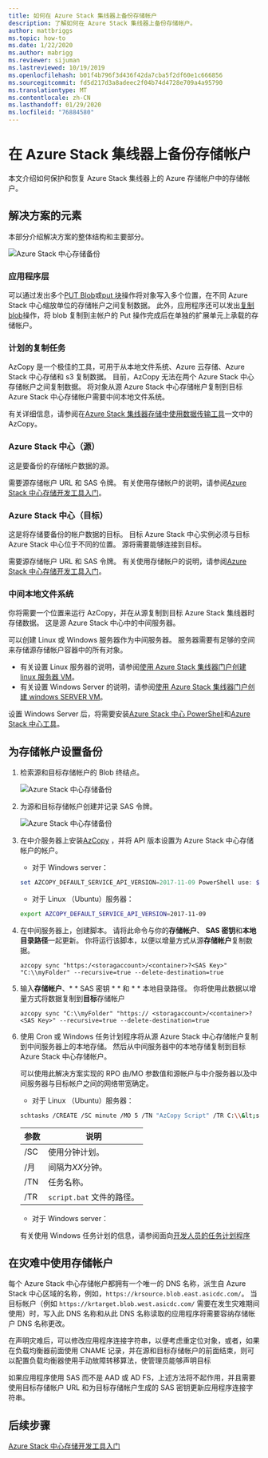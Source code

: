 ```yaml
---
title: 如何在 Azure Stack 集线器上备份存储帐户
description: 了解如何在 Azure Stack 集线器上备份存储帐户。
author: mattbriggs
ms.topic: how-to
ms.date: 1/22/2020
ms.author: mabrigg
ms.reviewer: sijuman
ms.lastreviewed: 10/19/2019
ms.openlocfilehash: b01f4b796f3d436f42da7cba5f2df60e1c666856
ms.sourcegitcommit: fd5d217d3a8adeec2f04b74d4728e709a4a95790
ms.translationtype: MT
ms.contentlocale: zh-CN
ms.lasthandoff: 01/29/2020
ms.locfileid: "76884580"
---
```

# <a name="back-up-your-storage-accounts-on-azure-stack-hub"></a>在 Azure Stack 集线器上备份存储帐户

本文介绍如何保护和恢复 Azure Stack 集线器上的 Azure 存储帐户中的存储帐户。

## <a name="elements-of-the-solution"></a>解决方案的元素

本部分介绍解决方案的整体结构和主要部分。

![Azure Stack 中心存储备份](./media/azure-stack-network-howto-backup-storage/azure-stack-storage-backup.png)

### <a name="application-layer"></a>应用程序层

可以通过发出多个[PUT Blob](https://docs.microsoft.com/rest/api/storageservices/put-blob)或[put 块](https://docs.microsoft.com/rest/api/storageservices/put-block)操作将对象写入多个位置，在不同 Azure Stack 中心缩放单位的存储帐户之间复制数据。 此外，应用程序还可以发出[复制 blob](https://docs.microsoft.com/rest/api/storageservices/copy-blob)操作，将 blob 复制到主帐户的 Put 操作完成后在单独的扩展单元上承载的存储帐户。

### <a name="scheduled-copy-task"></a>计划的复制任务

AzCopy 是一个极佳的工具，可用于从本地文件系统、Azure 云存储、Azure Stack 中心存储和 s3 复制数据。 目前，AzCopy 无法在两个 Azure Stack 中心存储帐户之间复制数据。 将对象从源 Azure Stack 中心存储帐户复制到目标 Azure Stack 中心存储帐户需要中间本地文件系统。

有关详细信息，请参阅在[Azure Stack 集线器存储中使用数据传输工具](https://docs.microsoft.com/azure-stack/user/azure-stack-storage-transfer?view=azs-1908#azcopy)一文中的 AzCopy。

### <a name="azure-stack-hub-source"></a>Azure Stack 中心（源）

这是要备份的存储帐户数据的源。

需要源存储帐户 URL 和 SAS 令牌。 有关使用存储帐户的说明，请参阅[Azure Stack 中心存储开发工具入门](azure-stack-storage-dev.md)。

### <a name="azure-stack-hub-target"></a>Azure Stack 中心（目标）

这是将存储要备份的帐户数据的目标。 目标 Azure Stack 中心实例必须与目标 Azure Stack 中心位于不同的位置。 源将需要能够连接到目标。

需要源存储帐户 URL 和 SAS 令牌。 有关使用存储帐户的说明，请参阅[Azure Stack 中心存储开发工具入门](azure-stack-storage-dev.md)。

### <a name="intermediary-local-filesystem"></a>中间本地文件系统

你将需要一个位置来运行 AzCopy，并在从源复制到目标 Azure Stack 集线器时存储数据。 这是源 Azure Stack 中心中的中间服务器。

可以创建 Linux 或 Windows 服务器作为中间服务器。 服务器需要有足够的空间来存储源存储帐户容器中的所有对象。
- 有关设置 Linux 服务器的说明，请参阅[使用 Azure Stack 集线器门户创建 linux 服务器 VM](azure-stack-quick-linux-portal.md)。  
- 有关设置 Windows Server 的说明，请参阅[使用 Azure Stack 集线器门户创建 windows SERVER VM](azure-stack-quick-windows-portal.md)。  

设置 Windows Server 后，将需要安装[Azure Stack 中心 PowerShell](https://docs.microsoft.com/azure-stack/operator/azure-stack-powershell-install?toc=https%3A%2F%2Fdocs.microsoft.com%2FFazure-stack%2Fuser%2FTOC.json&bc=https%3A%2F%2Fdocs.microsoft.com%2FFazure-stack%2Fbreadcrumb%2Ftoc.json)和[Azure Stack 中心工具](https://docs.microsoft.com/azure-stack/operator/azure-stack-powershell-download?toc=https%3A%2F%2Fdocs.microsoft.com%2FFazure-stack%2Fuser%2FTOC.json&bc=https%3A%2F%2Fdocs.microsoft.com%2FFazure-stack%2Fbreadcrumb%2Ftoc.json)。

## <a name="set-up-backup-for-storage-accounts"></a>为存储帐户设置备份

1. 检索源和目标存储帐户的 Blob 终结点。

    ![Azure Stack 中心存储备份](./media/azure-stack-network-howto-backup-storage/back-up-step1.png)

2. 为源和目标存储帐户创建并记录 SAS 令牌。

    ![Azure Stack 中心存储备份](./media/azure-stack-network-howto-backup-storage/back-up-step2.png)

3. 在中介服务器上安装[AzCopy](https://github.com/Azure/azure-storage-azcopy) ，并将 API 版本设置为 Azure Stack 中心存储帐户的帐户。

    - 对于 Windows server：

    ```PowerShell  
    set AZCOPY_DEFAULT_SERVICE_API_VERSION=2017-11-09 PowerShell use: $env:AZCOPY_DEFAULT_SERVICE_API_VERSION="2017-11-09"
    ```

    - 对于 Linux （Ubuntu）服务器：

    ```bash  
    export AZCOPY_DEFAULT_SERVICE_API_VERSION=2017-11-09
    ```

4. 在中间服务器上，创建脚本。 请将此命令与你的**存储帐户**、 **SAS 密钥**和**本地目录路径**一起更新。 你将运行该脚本，以便以增量方式从源**存储帐户**复制数据。

    ```
    azcopy sync "https:/<storagaccount>/<container>?<SAS Key>" "C:\\myFolder" --recursive=true --delete-destination=true
    ```

5.  输入**存储帐户**、* * SAS 密钥 * * 和 * * 本地目录路径。  你将使用此数据以增量方式将数据复制到**目标**存储帐户
    
    ```
    azcopy sync "C:\\myFolder" "https:// <storagaccount>/<container>?<SAS Key>" --recursive=true --delete-destination=true
    ```

6.  使用 Cron 或 Windows 任务计划程序将从源 Azure Stack 中心存储帐户复制到中间服务器上的本地存储。 然后从中间服务器中的本地存储复制到目标 Azure Stack 中心存储帐户。

    可以使用此解决方案实现的 RPO 由/MO 参数值和源帐户与中介服务器以及中间服务器与目标帐户之间的网络带宽确定。

    - 对于 Linux （Ubuntu）服务器：

    ```bash  
    schtasks /CREATE /SC minute /MO 5 /TN "AzCopy Script" /TR C:\\&lt;script name>.bat
    ```

    | 参数 | 说明 | 
    | ---- | ---- |
    | /SC | 使用分钟计划。 |
    | /月 | 间隔为*XX*分钟。 |
    | /TN | 任务名称。 |
    | /TR | `script.bat` 文件的路径。 |


    - 对于 Windows server：

    有关使用 Windows 任务计划的信息，请参阅面向[开发人员的任务计划程序](https://docs.microsoft.com/windows/win32/taskschd/task-scheduler-start-page)
    

## <a name="use-your-storage-account-in-a-disaster"></a>在灾难中使用存储帐户

每个 Azure Stack 中心存储帐户都拥有一个唯一的 DNS 名称，派生自 Azure Stack 中心区域的名称，例如，`https://krsource.blob.east.asicdc.com/`。 当目标帐户（例如 `https://krtarget.blob.west.asicdc.com/` 需要在发生灾难期间使用）时，写入此 DNS 名称和从此 DNS 名称读取的应用程序将需要容纳存储帐户 DNS 名称更改。

在声明灾难后，可以修改应用程序连接字符串，以便考虑重定位对象，或者，如果在负载均衡器前面使用 CNAME 记录，并在源和目标存储帐户的前面结束，则可以配置负载均衡器使用手动故障转移算法，使管理员能够声明目标

如果应用程序使用 SAS 而不是 AAD 或 AD FS，上述方法将不起作用，并且需要使用目标存储帐户 URL 和为目标存储帐户生成的 SAS 密钥更新应用程序连接字符串。

## <a name="next-steps"></a>后续步骤

[Azure Stack 中心存储开发工具入门](azure-stack-storage-dev.md)